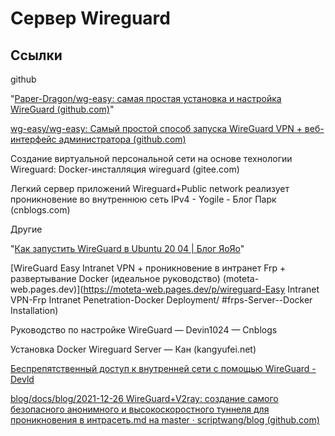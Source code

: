 # Сервер Wireguard



## Ссылки



github

"[Paper-Dragon/wg-easy: самая простая установка и настройка WireGuard (github.com)](https://github.com/Paper-Dragon/wg-easy)"

[wg-easy/wg-easy: Самый простой способ запуска WireGuard VPN + веб-интерфейс администратора (github.com)](https://github.com/wg-easy/wg-easy)

Создание виртуальной персональной сети на основе технологии Wireguard: Docker-инсталляция wireguard (gitee.com)

Легкий сервер приложений Wireguard+Public network реализует проникновение во внутреннюю сеть IPv4 - Yogile - Блог Парк (cnblogs.com)







Другие

"[Как запустить WireGuard в Ubuntu 20 04 | Блог ЯоЯо](https://yaoyao.io/posts/using-wireguard-on-ubuntu)"



[WireGuard Easy Intranet VPN + проникновение в интранет Frp + развертывание Docker (идеальное руководство) (moteta-web.pages.dev)](https://moteta-web.pages.dev/p/wireguard-Easy Intranet VPN-Frp Intranet Penetration-Docker Deployment/ #frps-Server--Docker Installation)



Руководство по настройке WireGuard — Devin1024 — Cnblogs



Установка Docker Wireguard Server — Кан (kangyufei.net)



[Беспрепятственный доступ к внутренней сети с помощью WireGuard - Devld](https://devld.me/2020/07/27/wireguard-setup/)





[blog/docs/blog/2021-12-26 WireGuard+V2ray: создание самого безопасного анонимного и высокоскоростного туннеля для проникновения в интрасеть.md на master · scriptwang/blog (github.com)](https://github.com/scriptwang/blog/blob/master/docs/blog/2021-12-26_WireGuard+Building_the_Safest_Anonymous_and_High-Speed_Intranet_Penetration_Tunnel.md)
